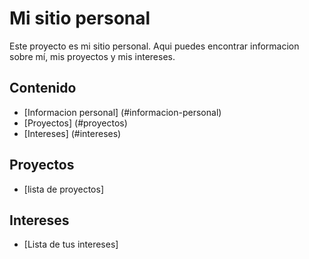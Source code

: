 # Mi sitio personal

Este proyecto es mi sitio personal. Aqui puedes encontrar informacion sobre mí, mis
proyectos y mis intereses.

## Contenido

* [Informacion personal] (#informacion-personal)
* [Proyectos] (#proyectos)
* [Intereses] (#intereses)

## Proyectos

* [lista de proyectos]


## Intereses

* [Lista de tus intereses]
